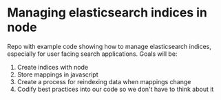 # Managing elasticsearch indices in node

Repo with example code showing how to manage elasticsearch indices, especially for user facing search applications. Goals will be:

1. Create indices with node
1. Store mappings in javascript
1. Create a process for reindexing data when mappings change
1. Codify best practices into our code so we don't have to think about it
